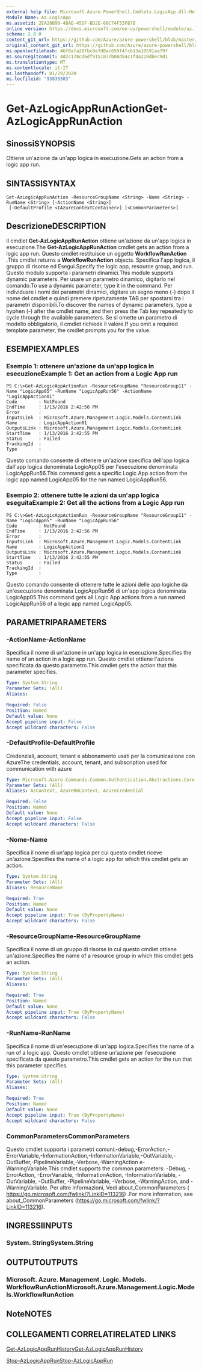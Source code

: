 ```yaml
---
external help file: Microsoft.Azure.PowerShell.Cmdlets.LogicApp.dll-Help.xml
Module Name: Az.LogicApp
ms.assetid: 2EA28B90-4BAE-45DF-BD2E-60C74F53FB7B
online version: https://docs.microsoft.com/en-us/powershell/module/az.logicapp/get-azlogicapprunaction
schema: 2.0.0
content_git_url: https://github.com/Azure/azure-powershell/blob/master/src/LogicApp/LogicApp/help/Get-AzLogicAppRunAction.md
original_content_git_url: https://github.com/Azure/azure-powershell/blob/master/src/LogicApp/LogicApp/help/Get-AzLogicAppRunAction.md
ms.openlocfilehash: 46f0afa20fbc8e7d8ac659f4fcb13a10591aa79f
ms.sourcegitcommit: 4d2c178cd6df9151877b08d54c1f4a228dbec9d1
ms.translationtype: MT
ms.contentlocale: it-IT
ms.lasthandoff: 01/29/2020
ms.locfileid: "93835503"
---
```

# <span data-ttu-id="6269a-101">Get-AzLogicAppRunAction</span><span class="sxs-lookup"><span data-stu-id="6269a-101">Get-AzLogicAppRunAction</span></span>

## <span data-ttu-id="6269a-102">Sinossi</span><span class="sxs-lookup"><span data-stu-id="6269a-102">SYNOPSIS</span></span>
<span data-ttu-id="6269a-103">Ottiene un'azione da un'app logica in esecuzione.</span><span class="sxs-lookup"><span data-stu-id="6269a-103">Gets an action from a logic app run.</span></span>

## <span data-ttu-id="6269a-104">SINTASSI</span><span class="sxs-lookup"><span data-stu-id="6269a-104">SYNTAX</span></span>

```
Get-AzLogicAppRunAction -ResourceGroupName <String> -Name <String> -RunName <String> [-ActionName <String>]
 [-DefaultProfile <IAzureContextContainer>] [<CommonParameters>]
```

## <span data-ttu-id="6269a-105">Descrizione</span><span class="sxs-lookup"><span data-stu-id="6269a-105">DESCRIPTION</span></span>
<span data-ttu-id="6269a-106">Il cmdlet **Get-AzLogicAppRunAction** ottiene un'azione da un'app logica in esecuzione.</span><span class="sxs-lookup"><span data-stu-id="6269a-106">The **Get-AzLogicAppRunAction** cmdlet gets an action from a logic app run.</span></span>
<span data-ttu-id="6269a-107">Questo cmdlet restituisce un oggetto **WorkflowRunAction** .</span><span class="sxs-lookup"><span data-stu-id="6269a-107">This cmdlet returns a **WorkflowRunAction** objects.</span></span>
<span data-ttu-id="6269a-108">Specifica l'app logica, il gruppo di risorse ed Esegui.</span><span class="sxs-lookup"><span data-stu-id="6269a-108">Specify the logic app, resource group, and run.</span></span>
<span data-ttu-id="6269a-109">Questo modulo supporta i parametri dinamici.</span><span class="sxs-lookup"><span data-stu-id="6269a-109">This module supports dynamic parameters.</span></span>
<span data-ttu-id="6269a-110">Per usare un parametro dinamico, digitarlo nel comando.</span><span class="sxs-lookup"><span data-stu-id="6269a-110">To use a dynamic parameter, type it in the command.</span></span>
<span data-ttu-id="6269a-111">Per individuare i nomi dei parametri dinamici, digitare un segno meno (-) dopo il nome del cmdlet e quindi premere ripetutamente TAB per spostarsi tra i parametri disponibili.</span><span class="sxs-lookup"><span data-stu-id="6269a-111">To discover the names of dynamic parameters, type a hyphen (-) after the cmdlet name, and then press the Tab key repeatedly to cycle through the available parameters.</span></span>
<span data-ttu-id="6269a-112">Se si omette un parametro di modello obbligatorio, il cmdlet richiede il valore.</span><span class="sxs-lookup"><span data-stu-id="6269a-112">If you omit a required template parameter, the cmdlet prompts you for the value.</span></span>

## <span data-ttu-id="6269a-113">ESEMPI</span><span class="sxs-lookup"><span data-stu-id="6269a-113">EXAMPLES</span></span>

### <span data-ttu-id="6269a-114">Esempio 1: ottenere un'azione da un'app logica in esecuzione</span><span class="sxs-lookup"><span data-stu-id="6269a-114">Example 1: Get an action from a Logic App run</span></span>
```
PS C:\>Get-AzLogicAppActionRun -ResourceGroupName "ResourceGroup11" -Name "LogicApp05" -RunName "LogicAppRun56" -ActionName "LogicAppAction01"
Code        : NotFound
EndTime     : 1/13/2016 2:42:56 PM
Error       : 
InputsLink  : Microsoft.Azure.Management.Logic.Models.ContentLink
Name        : LogicAppAction01
OutputsLink : Microsoft.Azure.Management.Logic.Models.ContentLink
StartTime   : 1/13/2016 2:42:55 PM
Status      : Failed
TrackingId  : 
Type        :
```

<span data-ttu-id="6269a-115">Questo comando consente di ottenere un'azione specifica dell'app logica dall'app logica denominata LogicApp05 per l'esecuzione denominata LogicAppRun56.</span><span class="sxs-lookup"><span data-stu-id="6269a-115">This command gets a specific Logic App action from the logic app named LogicApp05 for the run named LogicAppRun56.</span></span>

### <span data-ttu-id="6269a-116">Esempio 2: ottenere tutte le azioni da un'app logica eseguita</span><span class="sxs-lookup"><span data-stu-id="6269a-116">Example 2: Get all the actions from a Logic App run</span></span>
```
PS C:\>Get-AzLogicAppActionRun -ResourceGroupName "ResourceGroup11" -Name "LogicApp05" -RunName "LogicAppRun56"
Code        : NotFound
EndTime     : 1/13/2016 2:42:56 PM
Error       : 
InputsLink  : Microsoft.Azure.Management.Logic.Models.ContentLink
Name        : LogicAppAction1
OutputsLink : Microsoft.Azure.Management.Logic.Models.ContentLink
StartTime   : 1/13/2016 2:42:55 PM
Status      : Failed
TrackingId  : 
Type        :
```

<span data-ttu-id="6269a-117">Questo comando consente di ottenere tutte le azioni delle app logiche da un'esecuzione denominata LogicAppRun56 di un'app logica denominata LogicApp05.</span><span class="sxs-lookup"><span data-stu-id="6269a-117">This command gets all Logic App actions from a run named LogicAppRun56 of a logic app named LogicApp05.</span></span>

## <span data-ttu-id="6269a-118">PARAMETRI</span><span class="sxs-lookup"><span data-stu-id="6269a-118">PARAMETERS</span></span>

### <span data-ttu-id="6269a-119">-ActionName</span><span class="sxs-lookup"><span data-stu-id="6269a-119">-ActionName</span></span>
<span data-ttu-id="6269a-120">Specifica il nome di un'azione in un'app logica in esecuzione.</span><span class="sxs-lookup"><span data-stu-id="6269a-120">Specifies the name of an action in a logic app run.</span></span>
<span data-ttu-id="6269a-121">Questo cmdlet ottiene l'azione specificata da questo parametro.</span><span class="sxs-lookup"><span data-stu-id="6269a-121">This cmdlet gets the action that this parameter specifies.</span></span>

```yaml
Type: System.String
Parameter Sets: (All)
Aliases:

Required: False
Position: Named
Default value: None
Accept pipeline input: False
Accept wildcard characters: False
```

### <span data-ttu-id="6269a-122">-DefaultProfile</span><span class="sxs-lookup"><span data-stu-id="6269a-122">-DefaultProfile</span></span>
<span data-ttu-id="6269a-123">Credenziali, account, tenant e abbonamento usati per la comunicazione con Azure</span><span class="sxs-lookup"><span data-stu-id="6269a-123">The credentials, account, tenant, and subscription used for communication with azure</span></span>

```yaml
Type: Microsoft.Azure.Commands.Common.Authentication.Abstractions.Core.IAzureContextContainer
Parameter Sets: (All)
Aliases: AzContext, AzureRmContext, AzureCredential

Required: False
Position: Named
Default value: None
Accept pipeline input: False
Accept wildcard characters: False
```

### <span data-ttu-id="6269a-124">-Nome</span><span class="sxs-lookup"><span data-stu-id="6269a-124">-Name</span></span>
<span data-ttu-id="6269a-125">Specifica il nome di un'app logica per cui questo cmdlet riceve un'azione.</span><span class="sxs-lookup"><span data-stu-id="6269a-125">Specifies the name of a logic app for which this cmdlet gets an action.</span></span>

```yaml
Type: System.String
Parameter Sets: (All)
Aliases: ResourceName

Required: True
Position: Named
Default value: None
Accept pipeline input: True (ByPropertyName)
Accept wildcard characters: False
```

### <span data-ttu-id="6269a-126">-ResourceGroupName</span><span class="sxs-lookup"><span data-stu-id="6269a-126">-ResourceGroupName</span></span>
<span data-ttu-id="6269a-127">Specifica il nome di un gruppo di risorse in cui questo cmdlet ottiene un'azione.</span><span class="sxs-lookup"><span data-stu-id="6269a-127">Specifies the name of a resource group in which this cmdlet gets an action.</span></span>

```yaml
Type: System.String
Parameter Sets: (All)
Aliases:

Required: True
Position: Named
Default value: None
Accept pipeline input: True (ByPropertyName)
Accept wildcard characters: False
```

### <span data-ttu-id="6269a-128">-RunName</span><span class="sxs-lookup"><span data-stu-id="6269a-128">-RunName</span></span>
<span data-ttu-id="6269a-129">Specifica il nome di un'esecuzione di un'app logica.</span><span class="sxs-lookup"><span data-stu-id="6269a-129">Specifies the name of a run of a logic app.</span></span>
<span data-ttu-id="6269a-130">Questo cmdlet ottiene un'azione per l'esecuzione specificata da questo parametro.</span><span class="sxs-lookup"><span data-stu-id="6269a-130">This cmdlet gets an action for the run that this parameter specifies.</span></span>

```yaml
Type: System.String
Parameter Sets: (All)
Aliases:

Required: True
Position: Named
Default value: None
Accept pipeline input: True (ByPropertyName)
Accept wildcard characters: False
```

### <span data-ttu-id="6269a-131">CommonParameters</span><span class="sxs-lookup"><span data-stu-id="6269a-131">CommonParameters</span></span>
<span data-ttu-id="6269a-132">Questo cmdlet supporta i parametri comuni:-debug,-ErrorAction,-ErrorVariable,-InformationAction,-InformationVariable,-OutVariable,-OutBuffer,-PipelineVariable,-Verbose,-WarningAction e-WarningVariable.</span><span class="sxs-lookup"><span data-stu-id="6269a-132">This cmdlet supports the common parameters: -Debug, -ErrorAction, -ErrorVariable, -InformationAction, -InformationVariable, -OutVariable, -OutBuffer, -PipelineVariable, -Verbose, -WarningAction, and -WarningVariable.</span></span> <span data-ttu-id="6269a-133">Per altre informazioni, Vedi about_CommonParameters ( https://go.microsoft.com/fwlink/?LinkID=113216) .</span><span class="sxs-lookup"><span data-stu-id="6269a-133">For more information, see about_CommonParameters (https://go.microsoft.com/fwlink/?LinkID=113216).</span></span>

## <span data-ttu-id="6269a-134">INGRESSI</span><span class="sxs-lookup"><span data-stu-id="6269a-134">INPUTS</span></span>

### <span data-ttu-id="6269a-135">System. String</span><span class="sxs-lookup"><span data-stu-id="6269a-135">System.String</span></span>

## <span data-ttu-id="6269a-136">OUTPUT</span><span class="sxs-lookup"><span data-stu-id="6269a-136">OUTPUTS</span></span>

### <span data-ttu-id="6269a-137">Microsoft. Azure. Management. Logic. Models. WorkflowRunAction</span><span class="sxs-lookup"><span data-stu-id="6269a-137">Microsoft.Azure.Management.Logic.Models.WorkflowRunAction</span></span>

## <span data-ttu-id="6269a-138">Note</span><span class="sxs-lookup"><span data-stu-id="6269a-138">NOTES</span></span>

## <span data-ttu-id="6269a-139">COLLEGAMENTI CORRELATI</span><span class="sxs-lookup"><span data-stu-id="6269a-139">RELATED LINKS</span></span>

[<span data-ttu-id="6269a-140">Get-AzLogicAppRunHistory</span><span class="sxs-lookup"><span data-stu-id="6269a-140">Get-AzLogicAppRunHistory</span></span>](./Get-AzLogicAppRunHistory.md)

[<span data-ttu-id="6269a-141">Stop-AzLogicAppRun</span><span class="sxs-lookup"><span data-stu-id="6269a-141">Stop-AzLogicAppRun</span></span>](./Stop-AzLogicAppRun.md)


